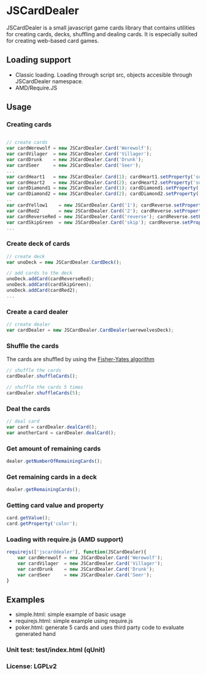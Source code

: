# JSCardDealer

JSCardDealer is a small javascript game cards library that contains utilities for creating cards, decks, shuffling and dealing cards. It is especially suited for creating web-based card games.

## Loading support

* Classic loading. Loading through script src, objects accesible through JSCardDealer namespace.
* AMD/Require.JS

## Usage

### Creating cards

```javascript

// create cards
var cardWerewolf = new JSCardDealer.Card('Werewolf');
var cardVilager  = new JSCardDealer.Card('Villager');
var cardDrunk    = new JSCardDealer.Card('Drunk');
var cardSeer     = new JSCardDealer.Card('Seer');
...
var cardHeart1   = new JSCardDealer.Card(1); cardHeart1.setProperty('suit', '♥');
var cardHeart2   = new JSCardDealer.Card(2); cardHeart2.setProperty('suit', '♥');	 
var cardDiamond1 = new JSCardDealer.Card(1); cardDiamond1.setProperty('suit', '♦');
var cardDiamond2 = new JSCardDealer.Card(2); cardDiamond2.setProperty('suit', '♦');
..
var cardYellow1    = new JSCardDealer.Card('1'); cardReverse.setProperty('color', 'yellow');
var cardRed2       = new JSCardDealer.Card('2'); cardReverse.setProperty('color', 'red');
var cardReverseRed = new JSCardDealer.Card('reverse'); cardReverse.setProperty('color', 'red');
var cardSkipGreen  = new JSCardDealer.Card('skip'); cardReverse.setProperty('color', 'green');
...

```


### Create deck of cards

```javascript
// create deck
var unoDeck = new JSCardDealer.CardDeck();

// add cards to the deck 
unoDeck.addCard(cardReverseRed);
unoDeck.addCard(cardSkipGreen);
unoDeck.addCard(cardRed2);	
...	
```

### Create a card dealer

```javascript
// create dealer
var cardDealer = new JSCardDealer.CardDealer(werewolvesDeck);
```
### Shuffle the cards

The cards are shuffled by using the [Fisher-Yates algorithm](https://en.wikipedia.org/wiki/Fisher%E2%80%93Yates_shuffle)

```javascript
// shuffle the cards
cardDealer.shuffleCards();

// shuffle the cards 5 times
cardDealer.shuffleCards(5);
```

### Deal the cards

```javascript
// deal card
var card = cardDealer.dealCard();
var anotherCard = cardDealer.dealCard();
``` 

### Get amount of remaining cards

```javascript
dealer.getNumberOfRemainingCards();
```

### Get remaining cards in a deck

```javascript
dealer.getRemainingCards();
```

### Getting card value and property

```javascript
card.getValue();
card.getProperty('color');
``` 


### Loading with require.js (AMD support)

```javascript
requirejs(['jscarddealer'], function(JSCardDealer){
	var cardWerewolf = new JSCardDealer.Card('Werewolf');
	var cardVilager  = new JSCardDealer.Card('Villager');
	var cardDrunk    = new JSCardDealer.Card('Drunk');
	var cardSeer     = new JSCardDealer.Card('Seer');
}
```

## Examples

* simple.html: simple example of basic usage
* requirejs.html: simple example using require.js
* poker.html: generate 5 cards and uses third party code to evaluate generated hand

### Unit test: test/index.html (qUnit)

### License: LGPLv2